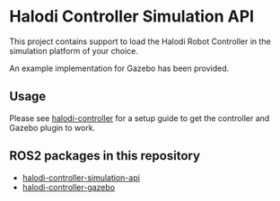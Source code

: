 # Halodi Controller Simulation API

This project contains support to load the Halodi Robot Controller in the simulation platform of your choice. 

An example implementation for Gazebo has been provided. 

## Usage

Please see [halodi-controller](https://github.com/Halodi/halodi-controller/) for a setup guide to get the controller and Gazebo plugin to work.


## ROS2 packages in this repository

- [halodi-controller-simulation-api](halodi-controller-simulation-api/)
- [halodi-controller-gazebo](halodi-controller-gazebo/)
